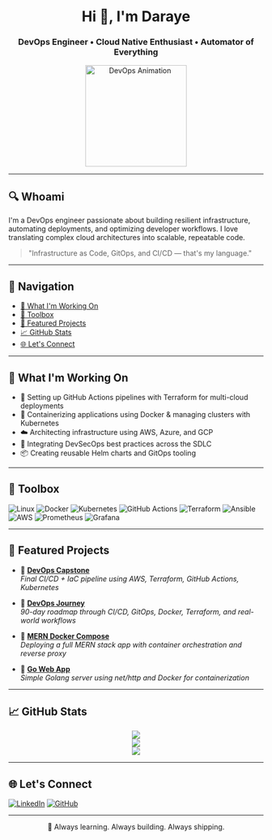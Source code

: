 <h1 align="center">Hi 👋, I'm Daraye</h1>
<h3 align="center">DevOps Engineer • Cloud Native Enthusiast • Automator of Everything</h3>

<p align="center">
  <img src="https://media.giphy.com/media/qgQUggAC3Pfv687qPC/giphy.gif" width="200" alt="DevOps Animation" />
</p>

---

## 🔍 Whoami

I'm a DevOps engineer passionate about building resilient infrastructure, automating deployments, and optimizing developer workflows. I love translating complex cloud architectures into scalable, repeatable code.

> "Infrastructure as Code, GitOps, and CI/CD — that's my language."

---

## 🧭 Navigation

- [🚀 What I'm Working On](#-what-im-working-on)
- [🧰 Toolbox](#-toolbox)
- [🧪 Featured Projects](#-featured-projects)
- [📈 GitHub Stats](#-github-stats)
- [🌐 Let's Connect](#-lets-connect)

---

## 🚀 What I'm Working On

- 🔧 Setting up GitHub Actions pipelines with Terraform for multi-cloud deployments  
- 🐳 Containerizing applications using Docker & managing clusters with Kubernetes  
- ☁️ Architecting infrastructure using AWS, Azure, and GCP  
- 🔐 Integrating DevSecOps best practices across the SDLC  
- 📦 Creating reusable Helm charts and GitOps tooling  

---

## 🧰 Toolbox

![Linux](https://img.shields.io/badge/Linux-FCC624?style=flat&logo=linux&logoColor=black)
![Docker](https://img.shields.io/badge/Docker-2496ED?style=flat&logo=docker&logoColor=white)
![Kubernetes](https://img.shields.io/badge/Kubernetes-326CE5?style=flat&logo=kubernetes&logoColor=white)
![GitHub Actions](https://img.shields.io/badge/GitHub_Actions-2088FF?style=flat&logo=github-actions&logoColor=white)
![Terraform](https://img.shields.io/badge/Terraform-623CE4?style=flat&logo=terraform&logoColor=white)
![Ansible](https://img.shields.io/badge/Ansible-EE0000?style=flat&logo=ansible&logoColor=white)
![AWS](https://img.shields.io/badge/AWS-232F3E?style=flat&logo=amazon-aws&logoColor=white)
![Prometheus](https://img.shields.io/badge/Prometheus-E6522C?style=flat&logo=prometheus&logoColor=white)
![Grafana](https://img.shields.io/badge/Grafana-F46800?style=flat&logo=grafana&logoColor=white)

---

## 🧪 Featured Projects

- 🔗 [**DevOps Capstone**](https://github.com/daraye-tech/devops-capstone-project)  
  _Final CI/CD + IaC pipeline using AWS, Terraform, GitHub Actions, Kubernetes_

- 🔗 [**DevOps Journey**](https://github.com/daraye-tech/devops-journey)  
  _90-day roadmap through CI/CD, GitOps, Docker, Terraform, and real-world workflows_

- 🔗 [**MERN Docker Compose**](https://github.com/daraye-tech/MERN-docker-compose)  
  _Deploying a full MERN stack app with container orchestration and reverse proxy_

- 🔗 [**Go Web App**](https://github.com/daraye-tech/go-web-app)  
  _Simple Golang server using net/http and Docker for containerization_

---

## 📈 GitHub Stats

<p align="center">
  <img src="https://github-readme-stats.vercel.app/api?username=daraye-tech&show_icons=true&theme=radical" />
  <br/>
  <img src="https://streak-stats.demolab.com?user=daraye-tech&theme=dark&hide_border=true" />
  <br/>
  <img src="https://github-profile-trophy.vercel.app/?username=daraye-tech&theme=darkhub&no-frame=true&row=1&column=6" />
</p>

---

## 🌐 Let's Connect

[![LinkedIn](https://img.shields.io/badge/LinkedIn-%230077B5.svg?style=flat&logo=linkedin&logoColor=white)](https://www.linkedin.com/in/dahirkhalif/)
[![GitHub](https://img.shields.io/badge/GitHub-100000?style=flat&logo=github&logoColor=white)](https://github.com/daraye-tech)

---

<p align="center">🧠 Always learning. Always building. Always shipping.</p>

